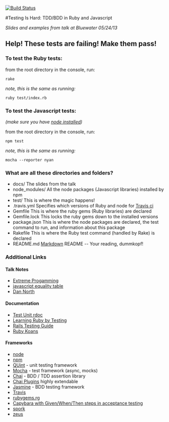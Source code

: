 [![Build Status](https://travis-ci.org/josankapo/TestingIsHard.png)](https://travis-ci.org/josankapo/TestingIsHard)

#Testing Is Hard: TDD/BDD in Ruby and Javascript

*Slides and examples from talk at Bluewater 05/24/13*

## Help! These tests are failing! Make them pass!

### To test the Ruby tests:

from the root directory in the console, run:

    rake

*note, this is the same as running:*

    ruby test/index.rb

### To test the Javascript tests:
*(make sure you have [node installed](http://nodejs.org/))*

from the root directory in the console, run:

    npm test

*note, this is the same as running:*

    mocha --reporter nyan

### What are all these directories and folders?

  * docs/ The slides from the talk
  * node_modules/ All the node packages (Javascript libraries) installed by npm
  * test/ This is where the magic happens!
  * .travis.yml Specifies which versions of Ruby and node for [Travis ci](https://travis-ci.org/josankapo/TestingIsHard)
  * Gemfile This is where the ruby gems (Ruby libraries) are declared
  * Gemfile.lock This locks the ruby gems down to the installed versions
  * package.json This is where the node packages are declared, the test command to run, and information about this package
  * Rakefile This is where the Ruby test command (handled by Rake) is declared
  * README.md [Markdown](http://daringfireball.net/projects/markdown/) README -- Your reading, dummkopf!

### Additional Links

#### Talk Notes
  * [Extreme Progamming](http://www.extremeprogramming.org/rules/unittests.html)
  * [javascript equality table](https://github.com/dorey/JavaScript-Equality-Table)
  * [Dan North](http://dannorth.net/introducing-bdd/)

#### Documentation
  * [Test Unit rdoc](http://ruby-doc.org/stdlib-2.0/libdoc/test/unit/rdoc/)
  * [Learning Ruby by Testing](http://www.clarkware.com/blog/2005/03/18/ruby-learning-test-1-are-you-there-world)
  * [Rails Testing Guide](http://guides.rubyonrails.org/)
  * [Ruby Koans]()

#### Frameworks
  * [node](http://nodejs.org/)
  * [npm](https://npmjs.org/)
  * [QUint](http://qunitjs.com/) - unit testing framework
  * [Mocha](http://visionmedia.github.io/mocha/) - test framework (async, mocks)
  * [Chai](http://chaijs.com/) - BDD / TDD assertion library
  * [Chai Plugins](http://chaijs.com/plugins) highly extendable
  * [Jasmine](https://jasmine.github.io/) - BDD testing framework
  * [Travis](Travis-ci.org)
  * [rubygems.rg](http://rubygems.org/gems/)
  * [Capybara with Given/When/Then steps in acceptance testing](http://railsware.com/blog/2012/01/08/capybara-with-givenwhenthen-steps-in-acceptance-testing/)
  * [spork](https://github.com/sporkrb/spork-rails)
  * [zeus](https://github.com/burke/zeus)

